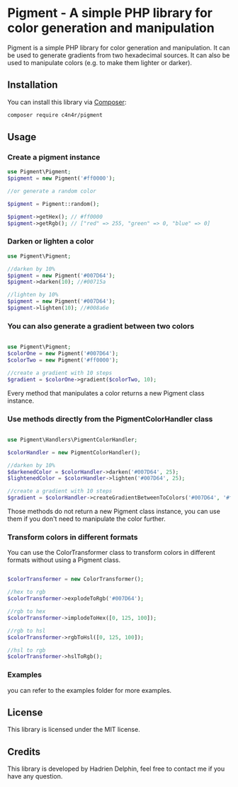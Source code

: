 # Pigment - A simple PHP library for color generation and manipulation

Pigment is a simple PHP library for color generation and manipulation. It can be used to generate gradients from two hexadecimal sources. It can also be used to manipulate colors (e.g. to make them lighter or darker).

## Installation

You can install this library via [Composer](https://getcomposer.org/):

```bash
composer require c4n4r/pigment
```

## Usage

### Create a pigment instance

```php
use Pigment\Pigment;
$pigment = new Pigment('#ff0000');

//or generate a random color

$pigment = Pigment::random();

$pigment->getHex(); // #ff0000
$pigment->getRgb(); // ["red" => 255, "green" => 0, "blue" => 0]
```

### Darken or lighten a color

```php
use Pigment\Pigment;

//darken by 10%
$pigment = new Pigment('#007D64');
$pigment->darken(10); //#00715a

//lighten by 10%
$pigment = new Pigment('#007D64');
$pigment->lighten(10); //#008a6e
```

### You can also generate a gradient between two colors

```php

use Pigment\Pigment;
$colorOne = new Pigment('#007D64');
$colorTwo = new Pigment('#ff0000');

//create a gradient with 10 steps
$gradient = $colorOne->gradient($colorTwo, 10);
```

Every method that manipulates a color returns a new Pigment class instance.

### Use methods directly from the PigmentColorHandler class

```php

use Pigment\Handlers\PigmentColorHandler;

$colorHandler = new PigmentColorHandler();

//darken by 10%
$darkenedColor = $colorHandler->darken('#007D64', 25);
$lightenedColor = $colorHandler->lighten('#007D64', 25);

//create a gradient with 10 steps
$gradient = $colorHandler->createGradientBetweenToColors('#007D64', '#ff0000', 10);
```

Those methods do not return a new Pigment class instance, you can use them if you don't need to manipulate the color further.

### Transform colors in different formats

You can use the ColorTransformer class to transform colors in different formats without using a Pigment class.

```php

$colorTransformer = new ColorTransformer();

//hex to rgb
$colorTransformer->explodeToRgb('#007D64');

//rgb to hex
$colorTransformer->implodeToHex([0, 125, 100]);

//rgb to hsl
$colorTransformer->rgbToHsl([0, 125, 100]);

//hsl to rgb
$colorTransformer->hslToRgb();

```

### Examples

you can refer to the examples folder for more examples.

## License

This library is licensed under the MIT license.

## Credits

This library is developed by Hadrien Delphin, feel free to contact me if you have any question.
